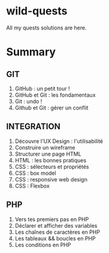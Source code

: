 # wild-quests
All my quests solutions are here.

<h1>Summary</h1>

<h2>GIT</h2>
<ol>
  <a url="https://github.com/Moxymore67/wild-quests/blob/master/git/01.txt">
    <li>GitHub : un petit tour !</li>
  </a>
  <li>GitHub et Git : les fondamentaux</li>
  <li>Git : undo !</li>
  <li>Github et Git : gérer un conflit</li>
</ol>

<h2>INTEGRATION</h2>
<ol>
  <li>Découvre l'UX Design : l'utilisabilité</li>
  <li>Construire un wireframe</li>
  <li>Structurer une page HTML</li>
  <li>HTML : les bonnes pratiques</li>
  <li>CSS : sélecteurs et propriétés</li>
  <li>CSS : box model</li>
  <li>CSS : responsive web design</li>
  <li>CSS : Flexbox</li>
</ol>

<h2>PHP</h2>
<ol>
  <li>Vers tes premiers pas en PHP</li>
  <li>Déclarer et afficher des variables</li>
  <li>Les chaînes de caractères en PHP</li>
  <li>Les tableaux && boucles en PHP</li>
  <li>Les conditions en PHP</li>
</ol>
